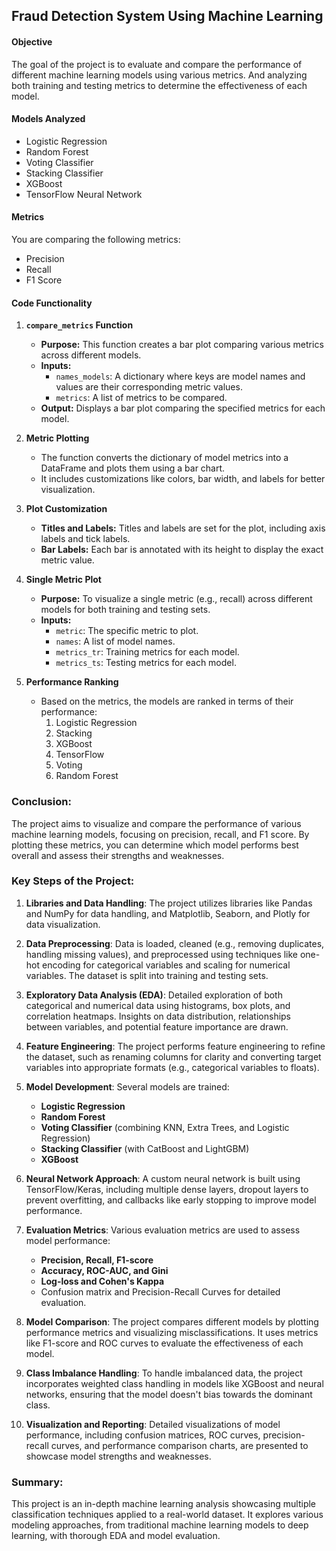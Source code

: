 ## Fraud Detection System Using Machine Learning

#### **Objective**
The goal of the project is to evaluate and compare the performance of different machine learning models using various metrics. And analyzing both training and testing metrics to determine the effectiveness of each model.

#### **Models Analyzed**
- Logistic Regression
- Random Forest
- Voting Classifier
- Stacking Classifier
- XGBoost
- TensorFlow Neural Network

#### **Metrics**
You are comparing the following metrics:
- Precision
- Recall
- F1 Score

#### **Code Functionality**
1. **`compare_metrics` Function**
   - **Purpose:** This function creates a bar plot comparing various metrics across different models.
   - **Inputs:**
     - `names_models`: A dictionary where keys are model names and values are their corresponding metric values.
     - `metrics`: A list of metrics to be compared.
   - **Output:** Displays a bar plot comparing the specified metrics for each model.

2. **Metric Plotting**
   - The function converts the dictionary of model metrics into a DataFrame and plots them using a bar chart.
   - It includes customizations like colors, bar width, and labels for better visualization.

3. **Plot Customization**
   - **Titles and Labels:** Titles and labels are set for the plot, including axis labels and tick labels.
   - **Bar Labels:** Each bar is annotated with its height to display the exact metric value.

4. **Single Metric Plot**
   - **Purpose:** To visualize a single metric (e.g., recall) across different models for both training and testing sets.
   - **Inputs:**
     - `metric`: The specific metric to plot.
     - `names`: A list of model names.
     - `metrics_tr`: Training metrics for each model.
     - `metrics_ts`: Testing metrics for each model.

5. **Performance Ranking**
   - Based on the metrics, the models are ranked in terms of their performance:
     1. Logistic Regression
     2. Stacking
     3. XGBoost
     4. TensorFlow
     5. Voting
     6. Random Forest

### Conclusion:
The project aims to visualize and compare the performance of various machine learning models, focusing on precision, recall, and F1 score. By plotting these metrics, you can determine which model performs best overall and assess their strengths and weaknesses.

### Key Steps of the Project:

1. **Libraries and Data Handling**: The project utilizes libraries like Pandas and NumPy for data handling, and Matplotlib, Seaborn, and Plotly for data visualization.

2. **Data Preprocessing**: Data is loaded, cleaned (e.g., removing duplicates, handling missing values), and preprocessed using techniques like one-hot encoding for categorical variables and scaling for numerical variables. The dataset is split into training and testing sets.

3. **Exploratory Data Analysis (EDA)**: Detailed exploration of both categorical and numerical data using histograms, box plots, and correlation heatmaps. Insights on data distribution, relationships between variables, and potential feature importance are drawn.

4. **Feature Engineering**: The project performs feature engineering to refine the dataset, such as renaming columns for clarity and converting target variables into appropriate formats (e.g., categorical variables to floats).

5. **Model Development**: Several models are trained:
   - **Logistic Regression**
   - **Random Forest**
   - **Voting Classifier** (combining KNN, Extra Trees, and Logistic Regression)
   - **Stacking Classifier** (with CatBoost and LightGBM)
   - **XGBoost**

6. **Neural Network Approach**: A custom neural network is built using TensorFlow/Keras, including multiple dense layers, dropout layers to prevent overfitting, and callbacks like early stopping to improve model performance.

7. **Evaluation Metrics**: Various evaluation metrics are used to assess model performance:
   - **Precision, Recall, F1-score**
   - **Accuracy, ROC-AUC, and Gini**
   - **Log-loss and Cohen's Kappa**
   - Confusion matrix and Precision-Recall Curves for detailed evaluation.

8. **Model Comparison**: The project compares different models by plotting performance metrics and visualizing misclassifications. It uses metrics like F1-score and ROC curves to evaluate the effectiveness of each model.

9. **Class Imbalance Handling**: To handle imbalanced data, the project incorporates weighted class handling in models like XGBoost and neural networks, ensuring that the model doesn't bias towards the dominant class.

10. **Visualization and Reporting**: Detailed visualizations of model performance, including confusion matrices, ROC curves, precision-recall curves, and performance comparison charts, are presented to showcase model strengths and weaknesses.

### Summary:
This project is an in-depth machine learning analysis showcasing multiple classification techniques applied to a real-world dataset. It explores various modeling approaches, from traditional machine learning models to deep learning, with thorough EDA and model evaluation.
